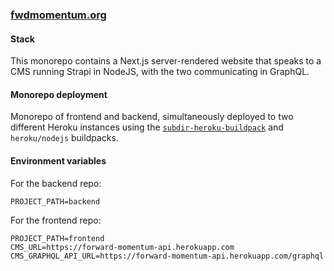 ### [fwdmomentum.org](https://fwdmomentum.org)

#### Stack

This monorepo contains a Next.js server-rendered website that speaks to a CMS running Strapi in NodeJS, with the two communicating in GraphQL.

#### Monorepo deployment

Monorepo of frontend and backend, simultaneously deployed to two different Heroku instances using the [`subdir-heroku-buildpack`](https://github.com/timanovsky/subdir-heroku-buildpack) and `heroku/nodejs` buildpacks.

#### Environment variables

For the backend repo:

```
PROJECT_PATH=backend
```

For the frontend repo:

```
PROJECT_PATH=frontend
CMS_URL=https://forward-momentum-api.herokuapp.com
CMS_GRAPHQL_API_URL=https://forward-momentum-api.herokuapp.com/graphql
```
